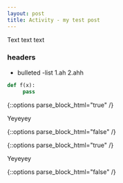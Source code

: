 ```yaml
---
layout: post
title: Activity - my test post
---
```


Text text text

### headers
- bulleted
-list
	1.ah
	2.ahh

```python
def f(x):
     pass

```

{::options parse_block_html="true" /}
<div class="got-help">

Yeyeyey
</div>
{::options parse_block_html="false" /}

{::options parse_block_html="true" /}
<div class="gave-help">

Yeyeyey
</div>
{::options parse_block_html="false" /}